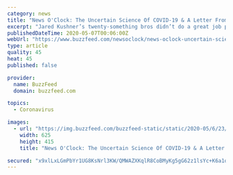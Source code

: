 ```yaml
---
category: news
title: "News O'Clock: The Uncertain Science Of COVID-19 & A Letter From Kobe"
excerpt: "Jared Kushner’s twenty-something bros didn’t do a great job procuring protective gear for doctors, we get real earnest talking about the letter from Kobe that Vanessa Bryant found, and BuzzFeed News science reporter Dan Vergano breaks down what we don’t know about the coronavirus. So it ends up that maybeJared Kushner’s twenty-something ..."
publishedDateTime: 2020-05-07T00:06:00Z
webUrl: "https://www.buzzfeed.com/newsoclock/news-oclock-uncertain-science-of-covid-19-letter-from-kobe?origin=web-hf"
type: article
quality: 45
heat: 45
published: false

provider:
  name: BuzzFeed
  domain: buzzfeed.com

topics:
  - Coronavirus

images:
  - url: "https://img.buzzfeed.com/buzzfeed-static/static/2020-05/6/23/campaign_images/ef7db91d509a/news-oclock-the-uncertain-science-of-covid-19-a-l-2-1092-1588808830-1_dblbig.jpg"
    width: 625
    height: 415
    title: "News O'Clock: The Uncertain Science Of COVID-19 & A Letter From Kobe"

secured: "x9xlLxLGmPbYr1UG8KsNrl3KW/QMWAZXKqlR8CoBMyKg5gG62z1lsYc+K6a1oJ1Rdnvl2aIIe9pKJxp8q3WREZfefGrzKRiNYtMGo/PtjGvu6gw6w+SZeCpca7SzdN/JKkBTo3qmhovGNCzUQbRObox/p5QwkWt2DO93VCV7KpP8XZB2oqAalCDxx07jSxiH28atlb+1QU/WL1sV4KrFFU53eMKnHxNyovHvA2/zBjxUuIEIu/pE6gmcRwZRcmD49Y/IaNl7/pdkftN7Yjl3rzJg2bPz4XVv9IQs8uw5PuQWUUaHinfa1n5/HhVS7MY3;j+hTaGJizCaCdchXgao3Ew=="
---
```


